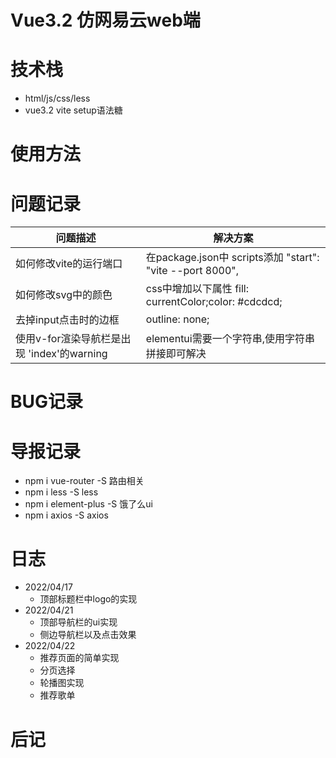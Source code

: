 # Vue3.2 仿网易云web端

# 技术栈
- html/js/css/less
- vue3.2 vite setup语法糖

# 使用方法

# 问题记录

|问题描述|解决方案|
|-----|-----|
| 如何修改vite的运行端口 | 在package.json中 scripts添加 "start": "vite --port 8000",|
| 如何修改svg中的颜色 | css中增加以下属性 fill: currentColor;color: #cdcdcd; |
| 去掉input点击时的边框 | outline: none; |
| 使用v-for渲染导航栏是出现 'index'的warning | elementui需要一个字符串,使用字符串拼接即可解决 |

# BUG记录

# 导报记录
- npm i vue-router -S   路由相关
- npm i less -S         less
- npm i element-plus -S 饿了么ui
- npm i axios -S        axios

# 日志
- 2022/04/17
  - 顶部标题栏中logo的实现
- 2022/04/21
  - 顶部导航栏的ui实现
  - 侧边导航栏以及点击效果
- 2022/04/22
  - 推荐页面的简单实现
  - 分页选择
  - 轮播图实现
  - 推荐歌单
# 后记